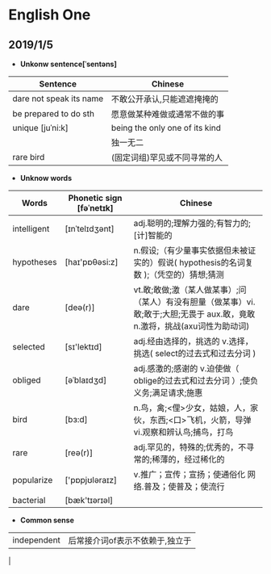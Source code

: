 # English One
## 2019/1/5

* **Unkonw sentence[ˈsentəns]**

| Sentence | Chinese
| ---------- | ---------- |
dare not speak its name | 不敢公开承认,只能遮遮掩掩的
| be prepared to do sth | 愿意做某种难做或通常不做的事
| unique  [juˈni:k] | being the only one of its kind 
| |独一无二
| rare bird | (固定词组)罕见或不同寻常的人


* **Unknow words**

| Words       | Phonetic sign [fəˈnetɪk]| Chinese 
|  ----------  |  ----------  | ---------- 
| intelligent  | [ɪnˈtelɪdʒənt] | adj.聪明的;理解力强的;有智力的;[计]智能的
| hypotheses | [haɪ'pɒθəsi:z] | n.假设;（有少量事实依据但未被证实的）假说( hypothesis的名词复数 );（凭空的）猜想;猜测
| dare | [deə(r)] | vt.敢;敢做;激（某人做某事）;问（某人）有没有胆量（做某事）vi.敢;敢于;大胆;无畏于 aux.敢，竟敢 n.激将，挑战(axu词性为助动词)
| selected | [sɪ'lektɪd] | adj.经由选择的，挑选的 v.选择，挑选( select的过去式和过去分词 )
| obliged | [əˈblaɪdʒd] | adj.感激的;感谢的 v.迫使做（ oblige的过去式和过去分词 ）;使负义务;满足请求;施惠
| bird | [bɜ:d] | n.鸟，禽;<俚>少女，姑娘，人，家伙，东西;<口>飞机，火箭，导弹 vi.观察和辨认鸟;捕鸟，打鸟
| rare |  [reə(r)] | adj.罕见的，特殊的;优秀的，不寻常的;稀薄的，经过稀化的
| popularize | ['pɒpjʊləraɪz] | v.推广；宣传；宣扬；使通俗化 网络.普及；使普及；使流行
| bacterial | [bæk'tɪərɪəl] | 

* **Common sense**

| | |
|---------- | ----------
| independent | 后常接介词of表示不依赖于,独立于
| 







